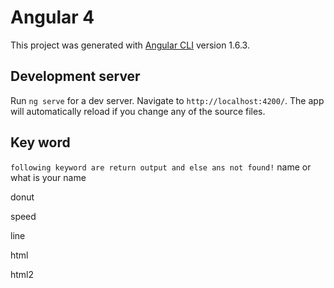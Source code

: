 

# Angular 4

This project was generated with [Angular CLI](https://github.com/angular/angular-cli) version 1.6.3.

## Development server

Run `ng serve` for a dev server. Navigate to `http://localhost:4200/`. The app will automatically reload if you change any of the source files.

## Key word
`following keyword are return output and else ans not found!`
name or what is your name

donut

speed

line

html

html2
